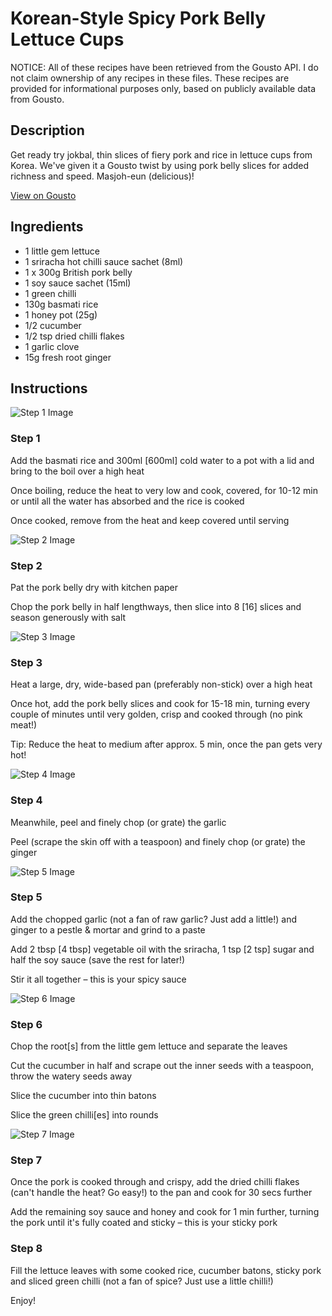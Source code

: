 # Korean-Style Spicy Pork Belly Lettuce Cups

NOTICE: All of these recipes have been retrieved from the Gousto API. I do not claim ownership of any recipes in these files. These recipes are provided for informational purposes only, based on publicly available data from Gousto.

## Description

Get ready try jokbal, thin slices of fiery pork and rice in lettuce cups from Korea. We've given it a Gousto twist by using pork belly slices for added richness and speed. Masjoh-eun (delicious)!

[View on Gousto](https://www.gousto.co.uk/recipes/cookbook/korean-style-spicy-pork-belly-lettuce-cups)

## Ingredients

- 1 little gem lettuce
- 1 sriracha hot chilli sauce sachet (8ml)
- 1 x 300g British pork belly
- 1 soy sauce sachet (15ml)
- 1 green chilli
- 130g basmati rice
- 1 honey pot (25g)
- 1/2 cucumber
- 1/2 tsp dried chilli flakes
- 1 garlic clove
- 15g fresh root ginger

## Instructions

![Step 1 Image](https://production-media.gousto.co.uk/cms/recipe-step-image/step-1-1592845203652-x200.jpg)

### Step 1

Add the basmati rice and 300ml <span class="text-danger">[600ml] </span>cold water to a pot with a lid and bring to the boil over a high heat

Once boiling, reduce the heat to very low and cook, covered, for 10-12 min or until all the water has absorbed and the rice is cooked

Once cooked, remove from the heat and keep covered until serving

![Step 2 Image](https://production-media.gousto.co.uk/cms/recipe-step-image/step-2-1592845210775-x200.jpg)

### Step 2

Pat the pork belly dry with kitchen paper

Chop the pork belly in half lengthways, then slice into 8 <span class="text-danger">[16]</span> slices and season generously with salt

![Step 3 Image](https://production-media.gousto.co.uk/cms/recipe-step-image/step-3-1592845221277-x200.jpg)

### Step 3

Heat a large, dry, wide-based pan (preferably non-stick) over a high heat

Once hot, add the pork belly slices and cook for 15-18 min, turning every couple of minutes until very golden, crisp and cooked through (no pink meat!)

Tip: Reduce the heat to medium after approx. 5 min, once the pan gets very hot!

![Step 4 Image](https://production-media.gousto.co.uk/cms/recipe-step-image/step-4-1592845236709-x200.jpg)

### Step 4

Meanwhile, peel and finely chop (or grate) the garlic

Peel (scrape the skin off with a teaspoon) and finely chop (or grate) the ginger

![Step 5 Image](https://production-media.gousto.co.uk/cms/recipe-step-image/step-5-1592845241344-x200.jpg)

### Step 5

Add the chopped garlic (not a fan of raw garlic? Just add a little!) and ginger to a pestle & mortar and grind to a paste

Add 2 tbsp<span class="text-danger"> [4 tbsp] </span>vegetable oil with the sriracha, 1 tsp <span class="text-danger">[2 tsp]</span> sugar and half the soy sauce (save the rest for later!)

Stir it all together – this is your spicy sauce

![Step 6 Image](https://production-media.gousto.co.uk/cms/recipe-step-image/step-6-1592845260794-x200.jpg)

### Step 6

Chop the root<span class="text-danger">[s]</span> from the little gem lettuce and separate the leaves

Cut the cucumber in half and scrape out the inner seeds with a teaspoon, throw the watery seeds away

Slice the cucumber into thin batons

Slice the green chilli<span class="text-danger">[es]</span> into rounds

![Step 7 Image](https://production-media.gousto.co.uk/cms/recipe-step-image/step-7-1592845269811-x200.jpg)

### Step 7

Once the pork is cooked through and crispy, add the dried chilli flakes  (can't handle the heat? Go easy!) to the pan and cook for 30 secs further

Add the remaining soy sauce and honey and cook for 1 min further, turning the pork until it's fully coated and sticky – this is your sticky pork

### Step 8

Fill the lettuce leaves with some cooked rice, cucumber batons, sticky pork and sliced green chilli (not a fan of spice? Just use a little chilli!)

Enjoy!

